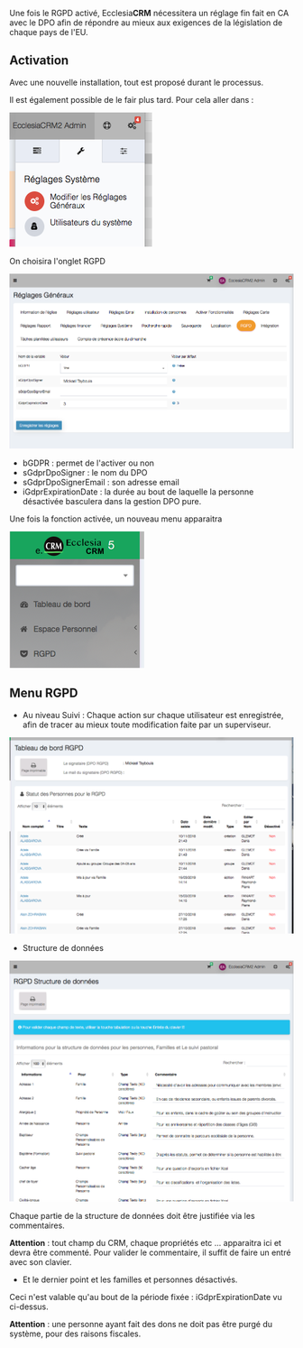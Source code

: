 Une fois le RGPD activé, Ecclesia**CRM** nécessitera un réglage fin fait en CA avec le DPO afin de répondre au mieux aux exigences de la législation de chaque pays de l'EU.

## Activation

Avec une nouvelle installation, tout est proposé durant le processus.

Il est également possible de le fair plus tard. Pour cela aller dans :

![Screenshot](../../img/rgpd/gdpr_setting1.png)

On choisira l'onglet RGPD

![Screenshot](../../img/rgpd/gdpr_setting2.png)

- bGDPR : permet de l'activer ou non
- sGdprDpoSigner : le nom du DPO
- sGdprDpoSignerEmail : son adresse email
- iGdprExpirationDate : la durée au bout de laquelle la personne désactivée basculera dans la gestion DPO pure.


Une fois la fonction activée, un nouveau menu apparaitra

![Screenshot](../../img/rgpd/gdpr_setting3.png)
  
## Menu RGPD

- Au niveau Suivi : Chaque action sur chaque utilisateur est enregistrée, afin de tracer au mieux toute modification faite par un superviseur.

![Screenshot](../../img/rgpd/gdpr_tracking.png)

- Structure de données

![Screenshot](../../img/rgpd/gdpr_why.png)

Chaque partie de la structure de données doit être justifiée via les commentaires.

**Attention** : tout champ du CRM, chaque propriétés etc ... apparaitra ici et devra être commenté.
Pour valider le commentaire, il suffit de faire un entré avec son clavier.

- Et le dernier point et les familles et personnes désactivés.

Ceci n'est valable qu'au bout de la période fixée : iGdprExpirationDate vu ci-dessus.

**Attention** : une personne ayant fait des dons ne doit pas être purgé du système, pour des raisons fiscales.

